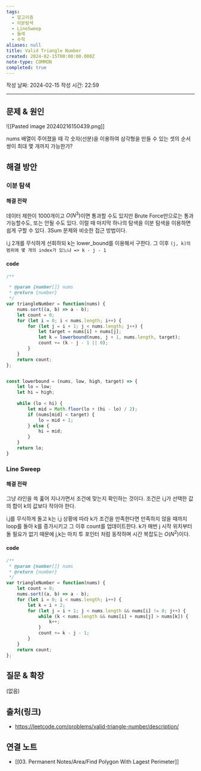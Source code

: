 ```yaml
---
tags:
  - 알고리즘
  - 이분탐색
  - LineSweep
  - 둘레
  - 수학
aliases: null
title: Valid Triangle Number
created: 2024-02-15T00:00:00.000Z
note-type: COMMON
completed: true
---
```

작성 날짜: 2024-02-15
작성 시간: 22:59


----

## 문제 & 원인
![[Pasted image 20240216150439.png]]

nums 배열이 주어졌을 때 각 숫자(선분)을 이용하여 삼각형을 만들 수 있는 셋의 순서쌍이 최대 몇 개까지 가능한가?
## 해결 방안
### 이분 탐색
#### 해결 전략
데이터 제한이 1000개이고 $O(N^3)$이면 통과할 수도 있지만 Brute Force만으로는 통과 가능할수도, 또는 안될 수도 있다. 이럴 때 마지막 하나의 탐색을 이분 탐색을 이용하면 쉽게 구할 수 있다.  3Sum 문제와 비슷한 접근 방법이다.

i,j 2개를 무식하게 선회하되 k는 lower_bound를 이용해서 구한다. 그 이후 `(j, k)의 범위에 몇 개의 index가 있느냐 => k - j - 1`

#### code
```js
/**

 * @param {number[]} nums
 * @return {number}
 */
var triangleNumber = function(nums) {
    nums.sort((a, b) => a - b);
    let count = 0;
    for (let i = 0; i < nums.length; i++) {
        for (let j = i + 1; j < nums.length; j++) {
            let target = nums[i] + nums[j];
            let k = lowerbound(nums, j + 1, nums.length, target);
            count += (k - j - 1 || 0);
        }
    }
    return count;
};


const lowerbound = (nums, low, high, target) => {
    let lo = low;
    let hi = high;
    
    while (lo < hi) {
        let mid = Math.floor(lo + (hi - lo) / 2);
        if (nums[mid] < target) {
            lo = mid + 1;
        } else {
            hi = mid;
        }
    }
    return lo;
}
```


### Line Sweep
#### 해결 전략
그냥 라인을 쓱 훑어 지나가면서 조건에 맞는지 확인하는 것이다. 조건은 i,j가 선택한 값의 합이 k의 값보다 작아야 한다.

i,j를 무식하게 돌고 k는 i,j 상황에 따라 k가 조건을 만족한다면 만족하지 않을 때까지 loop를 돌아 k를 증가시키고 그 이후 count를 업데이트한다. k가 매번 j 시작 위치부터 돌 필요가 없기 때문에 j,k는 마치 투 포인터 처럼 동작하며 시간 복잡도는 $O(N^2)$이다.


#### code
```js
/**
 * @param {number[]} nums
 * @return {number}
 */
var triangleNumber = function(nums) {
    let count = 0;
    nums.sort((a, b) => a - b);
    for (let i = 0; i < nums.length; i++) {
        let k = i + 2;
        for (let j = i + 1; j < nums.length && nums[i] != 0; j++) {
            while (k < nums.length && nums[i] + nums[j] > nums[k]) {
                k++;
            }
            count += k - j - 1;
        }
    }
    return count;
};
```

## 질문 & 확장

(없음)

## 출처(링크)
- https://leetcode.com/problems/valid-triangle-number/description/

## 연결 노트
- [[03. Permanent Notes/Area/Find Polygon With Lagest Perimeter]]
